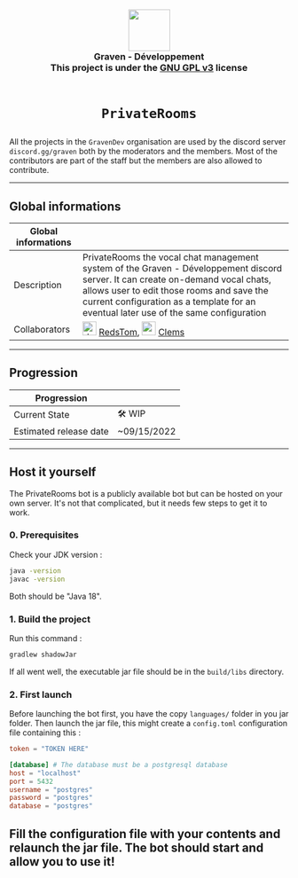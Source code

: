 <h3 align="center">
  <img src="https://avatars.githubusercontent.com/u/78621926?s=200&v=4" width="75"><br/>
  Graven - Développement<br/>
  This project is under the <a href="https://choosealicense.com/licenses/gpl-3.0/">GNU GPL v3</a> license<br/><br/>
</h3>

# <p align="center">`PrivateRooms`</p>

All the projects in the <code>GravenDev</code> organisation are used by the discord server <code>
discord.gg/graven</code> both by the moderators and the members.
Most of the contributors are part of the staff but the members are also allowed to contribute.
  
---
## Global informations

| Global informations |                                                                                                                                                                                                                                                                       |
|---------------------|-----------------------------------------------------------------------------------------------------------------------------------------------------------------------------------------------------------------------------------------------------------------------|
| Description         | PrivateRooms the vocal chat management system of the Graven - Développement discord server. It can create on-demand vocal chats, allows user to edit those rooms and save the current configuration as a template for an eventual later use of the same configuration |
| Collaborators       | <img src="https://avatars.githubusercontent.com/u/44524788?v=4" alt="drawing" width="25"/> [RedsTom](https://github.com/RedsTom), <img src="https://avatars.githubusercontent.com/u/23144015?v=4" width="25"> [Clems](https://github.com/g-Clems/)     |

---

## Progression
| Progression            |             |
|------------------------|-------------|
| Current State          | 🛠️ WIP     |
| Estimated release date | ~09/15/2022 |

--- 
## Host it yourself
The PrivateRooms bot is a publicly available bot but can be hosted on your own server.
It's not that complicated, but it needs few steps to get it to work.

### 0. Prerequisites
Check your JDK version :
```bash
java -version
javac -version
```
Both should be "Java 18".

### 1. Build the project
Run this command : 
```bash
gradlew shadowJar
```
If all went well, the executable jar file should be in the `build/libs` directory.

### 2. First launch
Before launching the bot first, you have the copy `languages/` folder in you jar folder.
Then launch the jar file, this might create a `config.toml` configuration file containing this :
```toml
token = "TOKEN HERE"

[database] # The database must be a postgresql database
host = "localhost"
port = 5432
username = "postgres"
password = "postgres"
database = "postgres"
```
Fill the configuration file with your contents and relaunch the jar file. The bot should start and 
allow you to use it!
---
